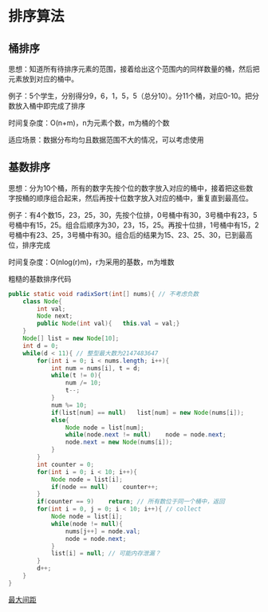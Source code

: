 # 排序算法

## 桶排序

思想：知道所有待排序元素的范围，接着给出这个范围内的同样数量的桶，然后把元素放到对应的桶中。

例子：5个学生，分别得分9，6，1，5，5（总分10）。分11个桶，对应0-10。把分数放入桶中即完成了排序

时间复杂度：O(n+m)，n为元素个数，m为桶的个数

适应场景：数据分布均匀且数据范围不大的情况，可以考虑使用

## 基数排序

思想：分为10个桶，所有的数字先按个位的数字放入对应的桶中，接着把这些数字按桶的顺序组合起来，然后再按十位数字放入对应的桶中，重复直到最高位。

例子：有4个数15，23，25，30，先按个位排，0号桶中有30，3号桶中有23，5号桶中有15，25。组合后顺序为30，23，15，25。再按十位排，1号桶中有15，2号桶中有23、25，3号桶中有30。组合后的结果为15、23、25、30，已到最高位，排序完成

时间复杂度：O(nlog(r)m)，r为采用的基数，m为堆数

粗糙的基数排序代码

```java
public static void radixSort(int[] nums){ // 不考虑负数
    class Node{
        int val;
        Node next;
        public Node(int val){	this.val = val;}
    }
    Node[] list = new Node[10];
    int d = 0;
    while(d < 11){ // 整型最大数为2147483647
        for(int i = 0; i < nums.length; i++){
            int num = nums[i], t = d;
            while(t != 0){
                num /= 10;
                t--;
            }
            num %= 10;
            if(list[num] == null)   list[num] = new Node(nums[i]);
            else{
                Node node = list[num];
                while(node.next != null)    node = node.next;
                node.next = new Node(nums[i]);
            }
        }
        int counter = 0;
        for(int i = 0; i < 10; i++){
            Node node = list[i];
            if(node == null)    counter++;
        }
        if(counter == 9)    return; // 所有数位于同一个桶中，返回
        for(int i = 0, j = 0; i < 10; i++){ // collect
            Node node = list[i];
            while(node != null){
                nums[j++] = node.val;
                node = node.next;
            }
            list[i] = null; // 可能内存泄漏？
        }
        d++;
    }
}
```

[最大间距](https://leetcode-cn.com/problems/maximum-gap/)

